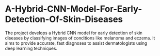 # A-Hybrid-CNN-Model-For-Early-Detection-Of-Skin-Diseases
The project develops a Hybrid CNN model for early detection of skin diseases by classifying images of conditions like melanoma and eczema. It aims to provide accurate, fast diagnoses to assist dermatologists using deep learning techniques.
